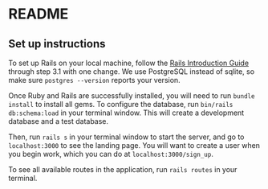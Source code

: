 # README

## Set up instructions

To set up Rails on your local machine, follow the [Rails Introduction Guide](https://guides.rubyonrails.org/getting_started.html) through step 3.1 with one change. We use PostgreSQL instead of sqlite, so make sure `postgres --version` reports your version. 

Once Ruby and Rails are successfully installed, you will need to run `bundle install` to install all gems. To configure the database, run `bin/rails db:schema:load` in your terminal window. This will create a development database and a test database.

Then, run `rails s` in your terminal window to start the server, and go to `localhost:3000` to see the landing page. You will want to create a user when you begin work, which you can do at `localhost:3000/sign_up`.

To see all available routes in the application, run `rails routes` in your terminal. 
